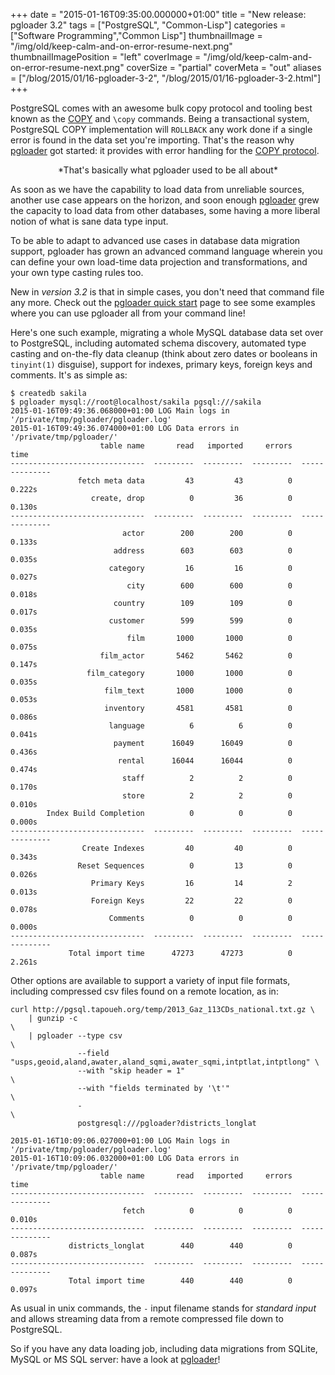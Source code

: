 +++
date = "2015-01-16T09:35:00.000000+01:00"
title = "New release: pgloader 3.2"
tags = ["PostgreSQL", "Common-Lisp"]
categories = ["Software Programming","Common Lisp"]
thumbnailImage = "/img/old/keep-calm-and-on-error-resume-next.png"
thumbnailImagePosition = "left"
coverImage = "/img/old/keep-calm-and-on-error-resume-next.png"
coverSize = "partial"
coverMeta = "out"
aliases = ["/blog/2015/01/16-pgloader-3-2",
           "/blog/2015/01/16-pgloader-3-2.html"]
+++

PostgreSQL comes with an awesome bulk copy protocol and tooling best known
as the 
[COPY](http://www.postgresql.org/docs/current/static/sql-copy.html) and 
`\copy` commands. Being a transactional system, PostgreSQL
COPY implementation will 
`ROLLBACK` any work done if a single error is found
in the data set you're importing. That's the reason why 
[pgloader](http://pgloader.io/) got
started: it provides with error handling for the 
[COPY protocol](http://www.postgresql.org/docs/9.3/static/protocol-flow.html#PROTOCOL-COPY).

<center>*That's basically what pgloader used to be all about*</center>

As soon as we have the capability to load data from unreliable sources,
another use case appears on the horizon, and soon enough 
[pgloader](http://pgloader.io/) grew the
capacity to load data from other databases, some having a more liberal
notion of what is sane data type input.

To be able to adapt to advanced use cases in database data migration
support, pgloader has grown an advanced command language wherein you can
define your own load-time data projection and transformations, and your own
type casting rules too.

New in 
*version 3.2* is that in simple cases, you don't need that command file
any more. Check out the 
[pgloader quick start](http://pgloader.io/howto/quickstart.html) page to see some examples where
you can use pgloader all from your command line!

Here's one such example, migrating a whole MySQL database data set over to
PostgreSQL, including automated schema discovery, automated type casting and
on-the-fly data cleanup (think about zero dates or booleans in 
`tinyint(1)`
disguise), support for indexes, primary keys, foreign keys and comments.
It's as simple as:

~~~
$ createdb sakila
$ pgloader mysql://root@localhost/sakila pgsql:///sakila
2015-01-16T09:49:36.068000+01:00 LOG Main logs in '/private/tmp/pgloader/pgloader.log'
2015-01-16T09:49:36.074000+01:00 LOG Data errors in '/private/tmp/pgloader/'
                    table name       read   imported     errors            time
------------------------------  ---------  ---------  ---------  --------------
               fetch meta data         43         43          0          0.222s
                  create, drop          0         36          0          0.130s
------------------------------  ---------  ---------  ---------  --------------
                         actor        200        200          0          0.133s
                       address        603        603          0          0.035s
                      category         16         16          0          0.027s
                          city        600        600          0          0.018s
                       country        109        109          0          0.017s
                      customer        599        599          0          0.035s
                          film       1000       1000          0          0.075s
                    film_actor       5462       5462          0          0.147s
                 film_category       1000       1000          0          0.035s
                     film_text       1000       1000          0          0.053s
                     inventory       4581       4581          0          0.086s
                      language          6          6          0          0.041s
                       payment      16049      16049          0          0.436s
                        rental      16044      16044          0          0.474s
                         staff          2          2          0          0.170s
                         store          2          2          0          0.010s
        Index Build Completion          0          0          0          0.000s
------------------------------  ---------  ---------  ---------  --------------
                Create Indexes         40         40          0          0.343s
               Reset Sequences          0         13          0          0.026s
                  Primary Keys         16         14          2          0.013s
                  Foreign Keys         22         22          0          0.078s
                      Comments          0          0          0          0.000s
------------------------------  ---------  ---------  ---------  --------------
             Total import time      47273      47273          0          2.261s
~~~


Other options are available to support a variety of input file formats,
including compressed csv files found on a remote location, as in:

~~~
curl http://pgsql.tapoueh.org/temp/2013_Gaz_113CDs_national.txt.gz \
    | gunzip -c                                                        \
    | pgloader --type csv                                              \
               --field "usps,geoid,aland,awater,aland_sqmi,awater_sqmi,intptlat,intptlong" \
               --with "skip header = 1"                                \
               --with "fields terminated by '\t'"                      \
               -                                                       \
               postgresql:///pgloader?districts_longlat

2015-01-16T10:09:06.027000+01:00 LOG Main logs in '/private/tmp/pgloader/pgloader.log'
2015-01-16T10:09:06.032000+01:00 LOG Data errors in '/private/tmp/pgloader/'
                    table name       read   imported     errors            time
------------------------------  ---------  ---------  ---------  --------------
                         fetch          0          0          0          0.010s
------------------------------  ---------  ---------  ---------  --------------
             districts_longlat        440        440          0          0.087s
------------------------------  ---------  ---------  ---------  --------------
             Total import time        440        440          0          0.097s
~~~


As usual in unix commands, the 
`-` input filename stands for 
*standard input*
and allows streaming data from a remote compressed file down to PostgreSQL.

So if you have any data loading job, including data migrations from SQLite,
MySQL or MS SQL server: have a look at 
[pgloader](http://pgloader.io/)!
